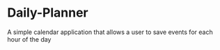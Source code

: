 # Daily-Planner
A simple calendar application that allows a user to save events for each hour of the day
